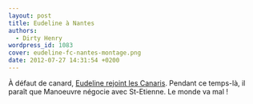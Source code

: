 ```yaml
---
layout: post
title: Eudeline à Nantes
authors:
  - Dirty Henry
wordpress_id: 1083
cover: eudeline-fc-nantes-montage.png
date: 2012-07-27 14:31:54 +0200
---
```


À défaut de canard,
[Eudeline rejoint les Canaris](http://www.lequipe.fr/Football/Actualites/Eudeline-a-nantes-off/301215).
Pendant ce temps-là, il paraît que Manoeuvre négocie avec St-Etienne. Le monde
va mal !
